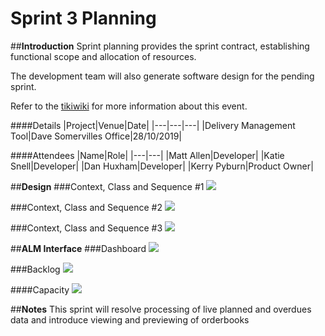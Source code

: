 # **Sprint 3 Planning**

##**Introduction**
Sprint planning provides the sprint contract, establishing functional scope and allocation of resources.

The development team will also generate software design for the pending sprint.

Refer to the [tikiwiki](http://plymweb.goodrich.root.local/tikiwiki/sw_scrum_sprint_planning) for more information about this event.

####Details
|Project|Venue|Date|
|---|---|---|
|Delivery Management Tool|Dave Somervilles Office|28/10/2019|

####Attendees
|Name|Role|
|---|---|
|Matt Allen|Developer|
|Katie Snell|Developer|
|Dan Huxham|Developer|
|Kerry Pyburn|Product Owner|

##**Design**
###Context, Class and Sequence #1
![](http://ggbpla0i:3638/sites/DevOpsProjects/Delivery%20Management%20Tool/Shared%20Documents/S3_Design_1.jpg)

###Context, Class and Sequence #2
![](http://ggbpla0i:3638/sites/DevOpsProjects/Delivery%20Management%20Tool/Shared%20Documents/S3_Design_2.jpg)

###Context, Class and Sequence #3
![](http://ggbpla0i:3638/sites/DevOpsProjects/Delivery%20Management%20Tool/Shared%20Documents/S3_Design_3.jpg)

##**ALM Interface**
###Dashboard
![](http://ggbpla0i:3638/sites/DevOpsProjects/Delivery%20Management%20Tool/Shared%20Documents/S3_Planning_Dashboard.jpg)

###Backlog
![](http://ggbpla0i:3638/sites/DevOpsProjects/Delivery%20Management%20Tool/Shared%20Documents/S3_Planning_Backlog.jpg)

####Capacity
![](http://ggbpla0i:3638/sites/DevOpsProjects/Delivery%20Management%20Tool/Shared%20Documents/S3_Planning_Capacity.jpg)

##**Notes**
This sprint will resolve processing of live planned and overdues data and introduce viewing and previewing of orderbooks